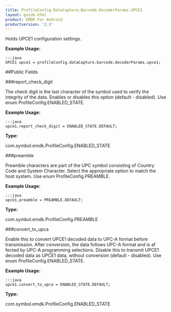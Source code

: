 ```yaml
---
title: ProfileConfig.DataCapture.Barcode.DecoderParams.UPCE1
layout: guide.html
product: EMDK For Android
productversion: '2.3'
---
```


Holds UPCE1 configuration settings.

 

**Example Usage:**
	
	:::java	
	UPCE1 upce1 = profileConfig.dataCapture.barcode.decoderParams.upce1;


##Public Fields

###report_check_digit

The check digit is the last character of the symbol used to verify the integrity of the data.
 Enables or disables this option (default - disabled).
 Use enum  ProfileConfig.ENABLED_STATE.

 

**Example Usage:**
	
	:::java	
	upce1.report_check_digit = ENABLED_STATE.DEFAULT;


**Type:**

com.symbol.emdk.ProfileConfig.ENABLED_STATE

###preamble

Preamble characters are part of the UPC symbol consisting of Country Code and System Character.
 Select the appropriate option to match the host system.
 Use enum  ProfileConfig.PREAMBLE.

 

**Example Usage:**
	
	:::java	
	upce1.preamble = PREAMBLE.DEFAULT;


**Type:**

com.symbol.emdk.ProfileConfig.PREAMBLE

###convert_to_upca

Enable this to convert UPCE1 decoded data to UPC-A format before transmission.
 After conversion, the data follows UPC-A format and is af fected by UPC-A programming selections.
 Disable this to transmit UPCE1 decoded data as UPCE1 data, without conversion (default - disabled).
 Use enum  ProfileConfig.ENABLED_STATE.

 

**Example Usage:**
	
	:::java	
	upce1.convert_to_upca = ENABLED_STATE.DEFAULT;


**Type:**

com.symbol.emdk.ProfileConfig.ENABLED_STATE













